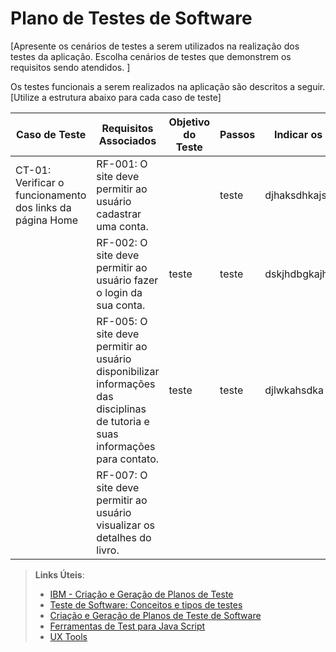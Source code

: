 # Plano de Testes de Software

[Apresente os cenários de testes a serem utilizados na realização dos testes da aplicação. Escolha cenários de testes que demonstrem os requisitos sendo atendidos. ]

Os testes funcionais a serem realizados na aplicação são descritos a seguir. [Utilize a estrutura abaixo para cada caso de teste]

|  Caso de Teste  | Requisitos Associados | Objetivo do Teste | Passos |Indicar os critérios de êxito | Responsável |
|      ---        |           ---         |          ---      |   ---  |          ---                 |      ---    |
|CT-01: Verificar o funcionamento dos links da página Home|RF-001: O site deve permitir ao usuário cadastrar uma conta.|                   |teste   |djhaksdhkajsdhkashd           |             |
|  | RF-002: O site deve permitir ao usuário fazer o login da sua conta.|teste              |teste   |dskjhdbgkajhsdbkajhsdbkasdda  |dsakjdladad  |
|     | RF-005: O site deve permitir ao usuário disponibilizar informações das disciplinas de tutoria e suas informações para contato.  |teste              |teste   |djlwkahsdka                   |dajhedddwjda |
|     | RF-007: O site deve permitir ao usuário visualizar os detalhes do livro.                |                   |        |




 
> **Links Úteis**:
> - [IBM - Criação e Geração de Planos de Teste](https://www.ibm.com/developerworks/br/local/rational/criacao_geracao_planos_testes_software/index.html)
> -  [Teste de Software: Conceitos e tipos de testes](https://blog.onedaytesting.com.br/teste-de-software/)
> - [Criação e Geração de Planos de Teste de Software](https://www.ibm.com/developerworks/br/local/rational/criacao_geracao_planos_testes_software/index.html)
> - [Ferramentas de Test para Java Script](https://geekflare.com/javascript-unit-testing/)
> - [UX Tools](https://uxdesign.cc/ux-user-research-and-user-testing-tools-2d339d379dc7)
